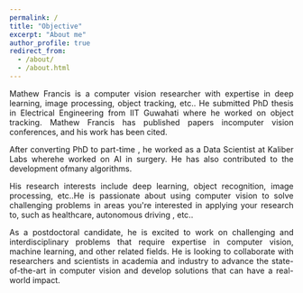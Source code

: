 ```yaml
---
permalink: /
title: "Objective"
excerpt: "About me"
author_profile: true
redirect_from: 
  - /about/
  - /about.html
---
```

<p style='text-align: justify;'> Mathew Francis is a computer vision researcher with expertise in deep learning, image processing, object tracking, etc.. He submitted PhD thesis in Electrical Engineering from IIT Guwahati where he worked on object tracking. Mathew Francis has published papers incomputer vision conferences, and his work has been cited.</p>

<p style='text-align: justify;'>After converting  PhD to part-time , he worked as a Data Scientist at Kaliber Labs wherehe worked on AI in surgery. He has also contributed to the development ofmany algorithms.</p>

<p style='text-align: justify;'>His research interests include deep learning, object recognition, image processing, etc..He is passionate about using computer vision to solve challenging problems in areas you're interested in applying your research to, such as healthcare, autonomous driving , etc..</p>

<p style='text-align: justify;'>As a postdoctoral candidate, he is excited to work on challenging and interdisciplinary problems that require expertise in computer vision, machine learning, and other related fields. He is looking to collaborate with researchers and scientists in academia and industry to advance the state-of-the-art in computer vision and develop solutions that can have a real-world impact.</p>


